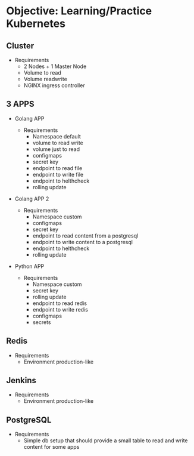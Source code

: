 # Objective: Learning/Practice Kubernetes


## Cluster
- Requirements
  *  2 Nodes + 1 Master Node
  *  Volume to read
  *  Volume readwrite
  *  NGINX ingress controller

## 3 APPS
* Golang APP
  - Requirements
    *  Namespace default
    *  volume to read write
    *  volume just to read
    *  configmaps
    *  secret key
    *  endpoint to read file
    *  endpoint to write file
    *  endpoint to helthcheck
    *  rolling update

* Golang APP 2
  - Requirements
    *  Namespace custom
    *  configmaps
    *  secret key
    *  endpoint to read content from a postgresql
    *  endpoint to write content to a postgresql
    *  endpoint to helthcheck
    *  rolling update

* Python APP
  - Requirements
    *  Namespace custom
    *  secret key
    *  rolling update
    *  endpoint to read redis
    *  endpoint to write redis
    *  configmaps
    *  secrets

## Redis
- Requirements
  *  Environment production-like

## Jenkins
- Requirements
  *  Environment production-like

## PostgreSQL
- Requirements
  *  Simple db setup that should provide a small table to read and write content for some apps
